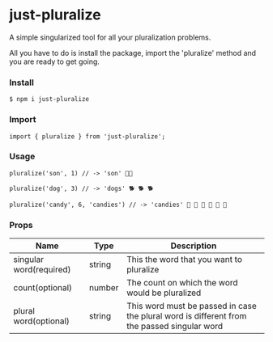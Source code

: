 # just-pluralize

A simple singularized tool for all your pluralization problems.

All you have to do is install the package, import the 'pluralize' method and you are ready to get going.

### Install

```
$ npm i just-pluralize
```

### Import

```
import { pluralize } from 'just-pluralize';
```

### Usage

```
pluralize('son', 1) // -> 'son' 👶🏻

pluralize('dog', 3) // -> 'dogs' 🐕 🐕 🐕

pluralize('candy', 6, 'candies') // -> 'candies' 🍬 🍬 🍬 🍬 🍬 🍬
```

### Props

| Name                    | Type   | Description                                                                                 |
| ----------------------- | ------ | ------------------------------------------------------------------------------------------- |
| singular word(required) | string | This the word that you want to pluralize                                                    |
| count(optional)         | number | The count on which the word would be pluralized                                             |
| plural word(optional)   | string | This word must be passed in case the plural word is different from the passed singular word |
